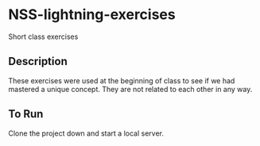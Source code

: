 # NSS-lightning-exercises
Short class exercises

## Description
These exercises were used at the beginning of class to see if we had mastered a unique concept. They are not related to each other in any way.

## To Run
Clone the project down and start a local server.
